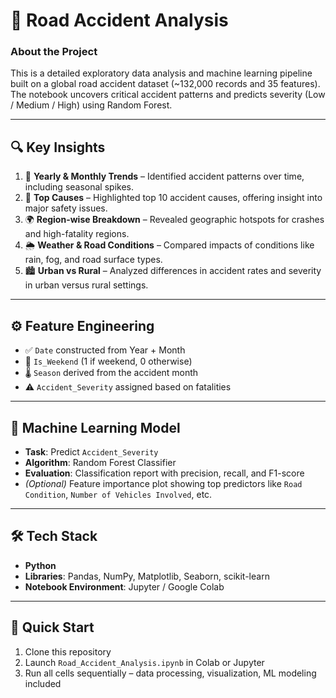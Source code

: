 # 🚗 Road Accident Analysis

### About the Project
This is a detailed exploratory data analysis and machine learning pipeline built on a global road accident dataset (~132,000 records and 35 features). The notebook uncovers critical accident patterns and predicts severity (Low / Medium / High) using Random Forest.

---

## 🔍 Key Insights

1. 📅 **Yearly & Monthly Trends** – Identified accident patterns over time, including seasonal spikes.  
2. 🥇 **Top Causes** – Highlighted top 10 accident causes, offering insight into major safety issues.  
3. 🌍 **Region-wise Breakdown** – Revealed geographic hotspots for crashes and high-fatality regions.  
4. 🌦️ **Weather & Road Conditions** – Compared impacts of conditions like rain, fog, and road surface types.  
5. 🏙️ **Urban vs Rural** – Analyzed differences in accident rates and severity in urban versus rural settings.

---

## ⚙️ Feature Engineering

- ✅ `Date` constructed from Year + Month  
- 📆 `Is_Weekend` (1 if weekend, 0 otherwise)  
- 🌡️ `Season` derived from the accident month  
- ⚠️ `Accident_Severity` assigned based on fatalities

---

## 🤖 Machine Learning Model

- **Task**: Predict `Accident_Severity`  
- **Algorithm**: Random Forest Classifier  
- **Evaluation**: Classification report with precision, recall, and F1-score  
- *(Optional)* Feature importance plot showing top predictors like `Road Condition`, `Number of Vehicles Involved`, etc.

---

## 🛠️ Tech Stack

- **Python**  
- **Libraries**: Pandas, NumPy, Matplotlib, Seaborn, scikit-learn  
- **Notebook Environment**: Jupyter / Google Colab

---

## 🧪 Quick Start

1. Clone this repository  
2. Launch `Road_Accident_Analysis.ipynb` in Colab or Jupyter  
3. Run all cells sequentially – data processing, visualization, ML modeling included  

